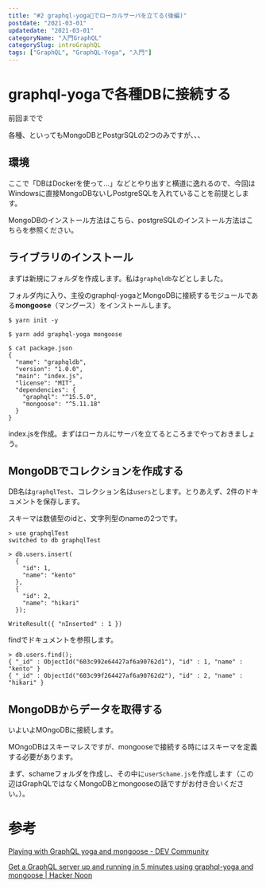 ```yaml
---
title: "#2 graphql-yoga🧘でローカルサーバを立てる(後編)"
postdate: "2021-03-01"
updatedate: "2021-03-01"
categoryName: "入門GraphQL"
categorySlug: introGraphQL
tags: ["GraphQL", "GraphQL-Yoga", "入門"]
---
```


# graphql-yogaで各種DBに接続する

前回までで

各種、といってもMongoDBとPostgrSQLの2つのみですが、、、

## 環境

ここで「DBはDockerを使って…」などとやり出すと横道に逸れるので、今回はWindowsに直接MongoDBないしPostgreSQLを入れていることを前提とします。

MongoDBのインストール方法はこちら、postgreSQLのインストール方法はこちらを参照ください。

## ライブラリのインストール

まずは新規にフォルダを作成します。私は`graphqldb`などとしました。

フォルダ内に入り、主役のgraphql-yogaとMongoDBに接続するモジュールである**mongoose**（マングース）をインストールします。

```shell
$ yarn init -y

$ yarn add graphql-yoga mongoose

$ cat package.json
{
  "name": "graphqldb",
  "version": "1.0.0",
  "main": "index.js",
  "license": "MIT",
  "dependencies": {
    "graphql": "^15.5.0",
    "mongoose": "^5.11.18"
  }
}
```

index.jsを作成。まずはローカルにサーバを立てるところまでやっておきましょう。

## MongoDBでコレクションを作成する

DB名は`graphqlTest`、コレクション名は`users`とします。とりあえず、2件のドキュメントを保存します。

スキーマは数値型のidと、文字列型のnameの2つです。

```shell
> use graphqlTest
switched to db graphqlTest

> db.users.insert(
  {
    "id": 1,
    "name": "kento"
  },
  {
    "id": 2,
    "name": "hikari"
  });

WriteResult({ "nInserted" : 1 })
```

findでドキュメントを参照します。


```shell
> db.users.find();
{ "_id" : ObjectId("603c992e64427af6a90762d1"), "id" : 1, "name" : "kento" }
{ "_id" : ObjectId("603c99f264427af6a90762d2"), "id" : 2, "name" : "hikari" }
```

## MongoDBからデータを取得する

いよいよMOngoDBに接続します。

MOngoDBはスキーマレスですが、mongooseで接続する時にはスキーマを定義する必要があります。

まず、schameフォルダを作成し、その中に`userSchame.js`を作成します（この辺はGraphQLではなくMongoDBとmongooseの話ですがお付き合いください。）。




# 参考

[Playing with GraphQL yoga and mongoose - DEV Community](https://dev.to/aurelkurtula/playing-with-graphql-yoga-and-mongoose-f4f)

[Get a GraphQL server up and running in 5 minutes using graphql-yoga and mongoose | Hacker Noon](https://hackernoon.com/get-a-graphql-server-up-and-running-in-5-minutes-using-graphql-yoga-and-mongoose-2740e36e961e)